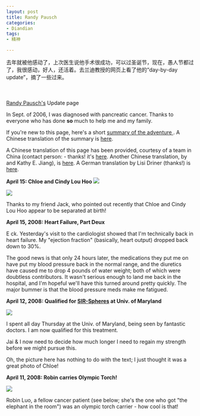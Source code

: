 ```yaml
---
layout: post
title: Randy Pausch
categories:
- Diandian
tags:
- 精神

---
```

去年就被他感动了，上次医生说他手术很成功，可以过圣诞节，现在，愚人节都过了，我很感动，好人，还活着。去兰迪教授的网页上看了他的“day-by-day update”，摘了一些过来。
<br />
<br />
<br />
<br />
<a href="http://www.randypausch.com/">Randy Pausch's</a> Update page
<p>In Sept. of 2006, I was diagnosed with pancreatic cancer. Thanks to everyone who has done <strong>so</strong> much to help me and my family.</p>
<p>If you're new to this page, here's a short <a href="http://download.srv.cs.cmu.edu/%7Epausch/shortsummary.html">summary of the adventure </a>. A Chinese translation of the summary is <a href="http://download.srv.cs.cmu.edu/%7Epausch/Randy/Randy/Randy_medical_Chinese_2007/shortsummary_C.html">here</a>.</p>
<p>A Chinese translation of this page has been provided, courtesy of a team in China (contact person: - thanks! it's <a href="http://www.sciencenet.cn/blog/Eindex.aspx?typeid=1772&amp;userid=3474">here</a>. Another Chinese translation, by and Kathy E. Jiang), is <a href="http://www.geocities.com/vicfun2003/Randy_Weblog_Chinese.html">here</a>. A German translation by Lisi Driner (thanks!) is <a href="http://www.randypausch.kilu.de/">here</a>.</p>
<p> </p>
<strong>April 15: Chloe and Cindy Lou Hoo</strong>
<img src="http://m3.img.srcdd.com/farm5/d/2012/0627/10/852CFB771312B3F15EEC75789F2D9A66_B500_900_163_301.JPEG" />
<p><img src="http://m3.img.srcdd.com/farm4/d/2012/0627/10/2968A4FA766321727D07AA102443939B_B500_900_251_358.JPEG" /></p>
<p>Thanks to my friend Jack, who pointed out recently that Chloe and Cindy Lou Hoo appear to be separated at birth!</p>
<p> </p>
<strong>April 15, 2008: Heart Failure, Part Deux</strong>
<p>E ck. Yesterday's visit to the cardiologist showed that I'm technically back in heart failure. My &quot;ejection fraction&quot; (basically, heart output) dropped back down to 30%.</p>
<p>The good news is that only 24 hours later, the medications they put me on have put my blood pressure back in the normal range, and the diuretics have caused me to drop 4 pounds of water weight; both of which were doubtless contributors. It wasn't serious enough to land me back in the hospital, and I'm hopeful we'll have this turned around pretty quickly. The major bummer is that the blood pressure meds make me fatigued.</p>
<p> </p>
<strong>April 12, 2008: Qualified for <a href="http://www.fda.gov/cdrh/mda/docs/P990065.html">SIR-Spheres</a> at Univ. of Maryland</strong>
<p><a href="http://download.srv.cs.cmu.edu/%7Epausch/news/ChloeStandsOnDaddyHand.jpg"><img src="http://m2.img.srcdd.com/farm5/d/2012/0627/10/30BDF575D5F37B905DD53B0A8BDD2756_B500_900_224_149.JPEG" /></a></p>
<p>I spent all day Thursday at the Univ. of Maryland, being seen by fantastic doctors. I am now qualified for this treatment.</p>
<p>Jai &amp; I now need to decide how much longer I need to regain my strength before we might pursue this.</p>
<p>Oh, the picture here has nothing to do with the text; I just thought it was a great photo of Chloe!</p>
<p> </p>
<strong>April 11, 2008: Robin carries Olympic Torch!</strong>
<p><a href="http://download.srv.cs.cmu.edu/%7Epausch/news/RobinTorch.jpg"><img src="http://m2.img.srcdd.com/farm4/d/2012/0627/10/3C26EEA05B97AA85C68E8BA6BC9BE84D_B500_900_120_178.JPEG" /></a></p>
<p>Robin Luo, a fellow cancer patient (see below; she's the one who got &quot;the elephant in the room&quot;) was an olympic torch carrier - how cool is that!</p>
<p> </p>